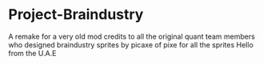 # Project-Braindustry
A remake for a very old mod credits to all the original quant team members who designed braindustry 
sprites by picaxe of pixe for all the sprites
Hello from the U.A.E
